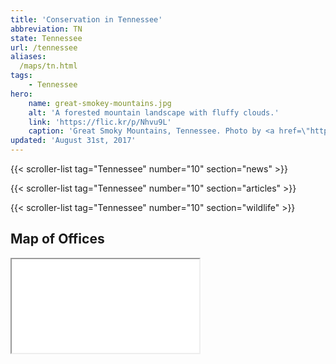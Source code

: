 ```yaml
---
title: 'Conservation in Tennessee'
abbreviation: TN
state: Tennessee
url: /tennessee
aliases:
  /maps/tn.html
tags:
    - Tennessee
hero:
    name: great-smokey-mountains.jpg
    alt: 'A forested mountain landscape with fluffy clouds.'
    link: 'https://flic.kr/p/Nhvu9L'
    caption: 'Great Smoky Mountains, Tennessee. Photo by <a href=\"https://www.flickr.com/photos/malonejc77/\" target=\"_blank\">John Malone</a>, <a href=\"https://creativecommons.org/licenses/by-nc-nd/2.0/\" target=\"_blank\">CC BY-NC-ND 2.0</a>.'
updated: 'August 31st, 2017'
---
```


{{< scroller-list tag="Tennessee" number="10" section="news" >}}

{{< scroller-list tag="Tennessee" number="10" section="articles" >}}

{{< scroller-list tag="Tennessee" number="10" section="wildlife" >}}

## Map of Offices
<iframe src="/map/?search=Tennessee" class="state-map" title="List of offices in the Southeast Region of the U.S. Fish and Wildlife Service"></iframe>

